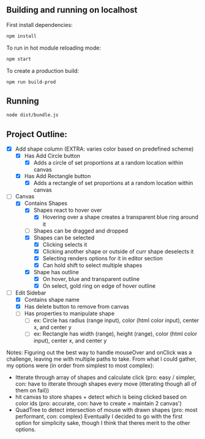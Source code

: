 ## Building and running on localhost

First install dependencies:

```sh
npm install
```

To run in hot module reloading mode:

```sh
npm start
```

To create a production build:

```sh
npm run build-prod
```

## Running

```sh
node dist/bundle.js
```

## Project Outline:
- [x] Add shape column (EXTRA: varies color based on predefined scheme)
  - [x] Has Add Circle button
    - [x] Adds a circle of set proportions at a random location within canvas
  - [x] Has Add Rectangle button
    - [x] Adds a rectangle of set proportions at a random location within canvas
- [ ] Canvas
  - [x] Contains Shapes
    - [x] Shapes react to hover over
      - [x] Hovering over a shape creates a transparent blue ring around it
    - [ ] Shapes can be dragged and dropped
    - [x] Shapes can be selected
      - [x] Clicking selects it
      - [x] Clicking another shape or outside of curr shape deselects it
      - [x] Selecting renders options for it in editor section
      - [x] Can hold shift to select multiple shapes
    - [x] Shape has outline
      - [x] On hover, blue and transparent outline
      - [x] On select, gold ring on edge of hover outline
- [ ] Edit Sidebar
  - [x] Contains shape name
  - [x] Has delete button to remove from canvas
  - [ ] Has properties to manipulate shape
    - [ ] ex: Circle has radius (range input), color (html color input), center x, and center y
    - [ ] ex: Rectangle has width (range), height (range), color (html color input), center x, and center y

Notes:
Figuring out the best way to handle mouseOver and onClick was a challenge, leaving me with multiple paths to take. From what I could gather, my options were (in order from simplest to most complex):
  - Itterate through array of shapes and calculate click (pro: easy / simpler, con: have to itterate through shapes every move (itterating though all of them on fail))
  - hit canvas to store shapes + detect which is being clicked based on color ids (pro: accurate, con: have to create + maintain 2 canvas')
  - QuadTree to detect intersection of mouse with drawn shapes (pro: most performant, con: complex)
Eventually I decided to go with the first option for simplicity sake, though I think that theres merit to the other options.